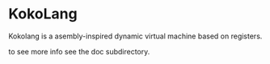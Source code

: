 ﻿# KokoLang

Kokolang is a asembly-inspired dynamic virtual machine based on registers.

to see more info see the doc subdirectory.
